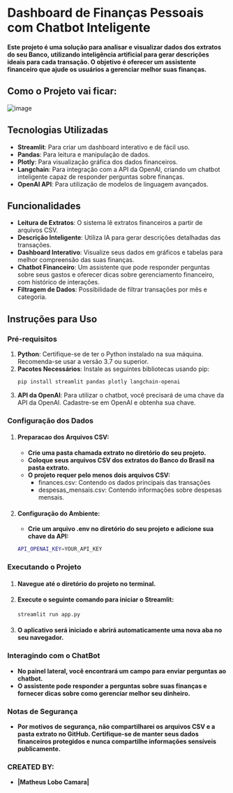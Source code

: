 # Dashboard de Finanças Pessoais com Chatbot Inteligente

**Este projeto é uma solução para analisar e visualizar dados dos extratos do seu Banco, utilizando inteligência artificial para gerar descrições ideais para cada transação. O objetivo é oferecer um assistente financeiro que ajude os usuários a gerenciar melhor suas finanças.**

## Como o Projeto vai ficar:
![image](https://github.com/user-attachments/assets/f782650e-3750-4e78-949a-70aed7fdbec8)


## Tecnologias Utilizadas

- **Streamlit**: Para criar um dashboard interativo e de fácil uso.
- **Pandas**: Para leitura e manipulação de dados.
- **Plotly**: Para visualização gráfica dos dados financeiros.
- **Langchain**: Para integração com a API da OpenAI, criando um chatbot inteligente capaz de responder perguntas sobre finanças.
- **OpenAI API**: Para utilização de modelos de linguagem avançados.

## Funcionalidades

- **Leitura de Extratos**: O sistema lê extratos financeiros a partir de arquivos CSV.
- **Descrição Inteligente**: Utiliza IA para gerar descrições detalhadas das transações.
- **Dashboard Interativo**: Visualize seus dados em gráficos e tabelas para melhor compreensão das suas finanças.
- **Chatbot Financeiro**: Um assistente que pode responder perguntas sobre seus gastos e oferecer dicas sobre gerenciamento financeiro, com histórico de interações.
- **Filtragem de Dados**: Possibilidade de filtrar transações por mês e categoria.

## Instruções para Uso

### Pré-requisitos

1. **Python**: Certifique-se de ter o Python instalado na sua máquina. Recomenda-se usar a versão 3.7 ou superior.
2. **Pacotes Necessários**: Instale as seguintes bibliotecas usando pip:
   ```bash
   pip install streamlit pandas plotly langchain-openai
3.  **API da OpenAI**: Para utilizar o chatbot, você precisará de uma chave da API da OpenAI. Cadastre-se em OpenAI e obtenha sua chave.

### Configuração dos Dados
1. #### Preparacao dos Arquivos CSV:
    + **Crie uma pasta chamada extrato no diretório do seu projeto.**
    + **Coloque seus arquivos CSV dos extratos do Banco do Brasil na pasta extrato.**
    + **O projeto requer pelo menos dois arquivos CSV:**
        + finances.csv: Contendo os dados principais das transações
        + despesas_mensais.csv: Contendo informações sobre despesas mensais.
2. #### Configuração do Ambiente:
    + **Crie um arquivo .env no diretório do seu projeto e adicione sua chave da API:**
    ```bash
    API_OPENAI_KEY=YOUR_API_KEY
### Executando o Projeto
1. #### Navegue até o diretório do projeto no terminal.
2. #### Execute o seguinte comando para iniciar o Streamlit:
    ```bash
    streamlit run app.py
3. #### O aplicativo será iniciado e abrirá automaticamente uma nova aba no seu navegador.

### Interagindo com o ChatBot
+ **No painel lateral, você encontrará um campo para enviar perguntas ao chatbot.**
+ **O assistente pode responder a perguntas sobre suas finanças e fornecer dicas sobre como gerenciar melhor seu dinheiro.**

### Notas de Segurança
+ **Por motivos de segurança, não compartilharei os arquivos CSV e a pasta extrato no GitHub. Certifique-se de manter seus dados financeiros protegidos e nunca compartilhe informações sensíveis publicamente.**

### CREATED BY:
- **|Matheus Lobo Camara|**
